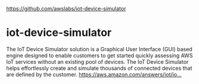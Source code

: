 https://github.com/awslabs/iot-device-simulator

# iot-device-simulator
The IoT Device Simulator solution is a Graphical User Interface (GUI) based engine designed to enable customers to get started quickly assessing AWS IoT services without an existing pool of devices. The IoT Device Simulator helps effortlessly create and simulate thousands of connected devices that are defined by the customer. https://aws.amazon.com/answers/iot/io…
